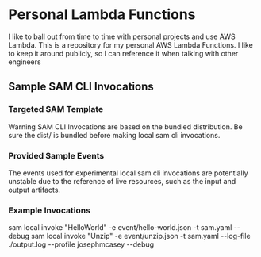 # Personal Lambda Functions

I like to ball out from time to time with personal projects and use AWS Lambda. This is a repository
for my personal AWS Lambda Functions. I like to keep it around publicly, so I can reference it when talking
with other engineers

## Sample SAM CLI Invocations

### Targeted SAM Template

Warning SAM CLI Invocations are based on the bundled distribution. Be sure the dist/ is bundled before making local sam cli invocations.

### Provided Sample Events

The events used for experimental local sam cli invocations are potentially unstable due to the reference of live resources,
such as the input and output artifacts.

### Example Invocations

sam local invoke "HelloWorld" -e event/hello-world.json  -t sam.yaml --debug
sam local invoke "Unzip" -e event/unzip.json  -t sam.yaml  --log-file ./output.log --profile josephmcasey --debug